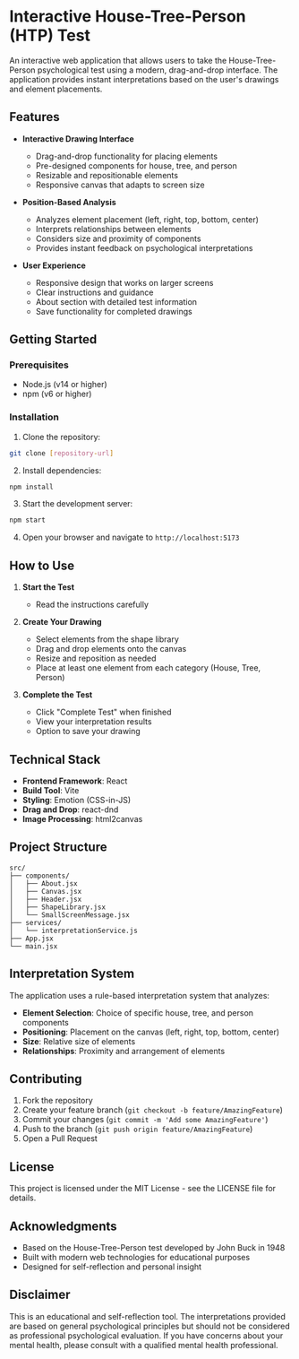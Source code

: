 # Interactive House-Tree-Person (HTP) Test

An interactive web application that allows users to take the House-Tree-Person psychological test using a modern, drag-and-drop interface. The application provides instant interpretations based on the user's drawings and element placements.

## Features

- **Interactive Drawing Interface**
  - Drag-and-drop functionality for placing elements
  - Pre-designed components for house, tree, and person
  - Resizable and repositionable elements
  - Responsive canvas that adapts to screen size

- **Position-Based Analysis**
  - Analyzes element placement (left, right, top, bottom, center)
  - Interprets relationships between elements
  - Considers size and proximity of components
  - Provides instant feedback on psychological interpretations

- **User Experience**
  - Responsive design that works on larger screens
  - Clear instructions and guidance
  - About section with detailed test information
  - Save functionality for completed drawings

## Getting Started

### Prerequisites

- Node.js (v14 or higher)
- npm (v6 or higher)

### Installation

1. Clone the repository:
```bash
git clone [repository-url]
```

2. Install dependencies:
```bash
npm install
```

3. Start the development server:
```bash
npm start
```

4. Open your browser and navigate to `http://localhost:5173`

## How to Use

1. **Start the Test**
   - Read the instructions carefully

2. **Create Your Drawing**
   - Select elements from the shape library
   - Drag and drop elements onto the canvas
   - Resize and reposition as needed
   - Place at least one element from each category (House, Tree, Person)

3. **Complete the Test**
   - Click "Complete Test" when finished
   - View your interpretation results
   - Option to save your drawing

## Technical Stack

- **Frontend Framework**: React
- **Build Tool**: Vite
- **Styling**: Emotion (CSS-in-JS)
- **Drag and Drop**: react-dnd
- **Image Processing**: html2canvas

## Project Structure

```
src/
├── components/
│   ├── About.jsx
│   ├── Canvas.jsx
│   ├── Header.jsx
│   ├── ShapeLibrary.jsx
│   └── SmallScreenMessage.jsx
├── services/
│   └── interpretationService.js
├── App.jsx
└── main.jsx
```

## Interpretation System

The application uses a rule-based interpretation system that analyzes:

- **Element Selection**: Choice of specific house, tree, and person components
- **Positioning**: Placement on the canvas (left, right, top, bottom, center)
- **Size**: Relative size of elements
- **Relationships**: Proximity and arrangement of elements

## Contributing

1. Fork the repository
2. Create your feature branch (`git checkout -b feature/AmazingFeature`)
3. Commit your changes (`git commit -m 'Add some AmazingFeature'`)
4. Push to the branch (`git push origin feature/AmazingFeature`)
5. Open a Pull Request

## License

This project is licensed under the MIT License - see the LICENSE file for details.

## Acknowledgments

- Based on the House-Tree-Person test developed by John Buck in 1948
- Built with modern web technologies for educational purposes
- Designed for self-reflection and personal insight

## Disclaimer

This is an educational and self-reflection tool. The interpretations provided are based on general psychological principles but should not be considered as professional psychological evaluation. If you have concerns about your mental health, please consult with a qualified mental health professional.
